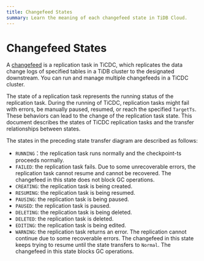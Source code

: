 ```yaml
---
title: Changefeed States
summary: Learn the meaning of each changefeed state in TiDB Cloud.
---
```


# Changefeed States

A [changefeed](/tidb-cloud/changefeed-overview.md) is a replication task in TiCDC, which replicates the data change logs of specified tables in a TiDB cluster to the designated downstream. You can run and manage multiple changefeeds in a TiCDC cluster.

The state of a replication task represents the running status of the replication task. During the running of TiCDC, replication tasks might fail with errors, be manually paused, resumed, or reach the specified `TargetTs`. These behaviors can lead to the change of the replication task state. This document describes the states of TiCDC replication tasks and the transfer relationships between states.

The states in the preceding state transfer diagram are described as follows:

- `RUNNING`：the replication task runs normally and the checkpoint-ts proceeds normally.
- `FAILED`: the replication task fails. Due to some unrecoverable errors, the replication task cannot resume and cannot be recovered. The changefeed in this state does not block GC operations.
- `CREATING`: the replication task is being created.
- `RESUMING`: the replication task is being resumed.
- `PAUSING`: the replication task is being paused.
- `PAUSED`: the replication task is paused.
- `DELETING`: the replication task is being deleted.
- `DELETED`: the replication task is deleted.
- `EDITING`: the replication task is being edited.
- `WARNING`: the replication task returns an error. The replication cannot continue due to some recoverable errors. The changefeed in this state keeps trying to resume until the state transfers to `Normal`. The changefeed in this state blocks GC operations.
